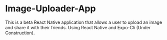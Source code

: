 # Image-Uploader-App
This is a beta React Native application that allows a user to upload an image and share it with their friends. Using React Native and Expo-Cli (Under Construction).
